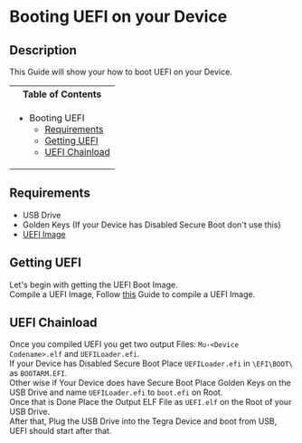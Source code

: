# Booting UEFI on your Device

## Description

This Guide will show your how to boot UEFI on your Device.

<table>
<tr><th>Table of Contents</th></th>
<tr><td>

- Booting UEFI
    - [Requirements](https://github.com/Robotix22/UEFI-Guides/blob/main/Mu-Tegra/General/Boot.md#recuirements)
    - [Getting UEFI](https://github.com/Robotix22/UEFI-Guides/blob/main/Mu-Tegra/General/Boot.md#getting-uefi)
    - [UEFI Chainload](https://github.com/Robotix22/UEFI-Guides/blob/main/Mu-Tegra/General/Boot.md#uefi-chainload)

</td></tr> </table>

## Requirements
   - USB Drive
   - Golden Keys (If your Device has Disabled Secure Boot don't use this)
   - [UEFI Image](https://github.com/Robotix22/Mu-Tegra)

## Getting UEFI

Let's begin with getting the UEFI Boot Image. <br />
Compile a UEFI Image, Follow [this](https://github.com/Robotix22/Mu-Tegra/blob/main/Building.md) Guide to compile a UEFI Image.

## UEFI Chainload

Once you compiled UEFI you get two output Files: `Mu-<Device Codename>.elf` and `UEFILoader.efi`. <br />
If your Device has Disabled Secure Boot Place `UEFILoader.efi` in `\EFI\BOOT\` as `BOOTARM.EFI`. <br />
Other wise if Your Device does have Secure Boot Place Golden Keys on the USB Drive and name `UEFILoader.efi` to `boot.efi` on Root. <br />
Once that is Done Place the Output ELF File as `UEFI.elf` on the Root of your USB Drive. <br />
After that, Plug the USB Drive into the Tegra Device and boot from USB, UEFI should start after that.
